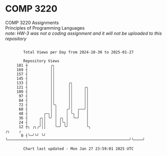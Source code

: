 # COMP 3220
COMP 3220 Assignments  
Principles of Programming Languages  
*note: HW-3 was not a coding assignment and it will not be uploaded to this repository*  

```

        Total Views per Day from 2024-10-30 to 2025-01-27

        Repository Views
     181 ┼          ╭╮
     169 ┤          ││
     157 ┤          ││
     145 ┤          ││
     133 ┤          ││      ╭╮
     121 ┤          ││      ││     ╭╮
     109 ┤          ││      ││     ││
      97 ┤          ││      ││     ││
      84 ┤          ││      ││     ││
      72 ┤          │╰╮     ││     ││
      60 ┤          │ │    ╭╯│  ╭──╯│
      48 ┤       ╭─╮│ │    │ ╰╮ │   │
      36 ┤     ╭╮│ ╰╯ │ ╭╮ │  ╰─╯   │
      24 ┤     │││    │ │╰╮│        │
      12 ┼╮ ╭╮╭╯││    ╰─╯ ╰╯        ╰╮                                                      ╭╮    ╭
       0 ┤╰─╯╰╯ ╰╯                   ╰──────────────────────────────────────────────────────╯╰────╯

        Chart last updated - Mon Jan 27 23:59:01 2025 UTC
        
```
